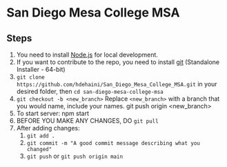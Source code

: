 # San Diego Mesa College MSA

## Steps
1. You need to install [Node.js](https://nodejs.org/en) for local development.
2. If you want to contribute to the repo, you need to install [git](https://git-scm.com/download/win) (Standalone Installer - 64-bit)
3. `git clone https://github.com/hdehaini/San_Diego_Mesa_College_MSA.git` in your desired folder, then `cd san-diego-mesa-college-msa`
4. `git checkout -b <new_branch>` Replace `<new_branch>` with a branch that you would name, include your names.
git push origin <new_branch>
5. To start server: npm start
6. BEFORE YOU MAKE ANY CHANGES, DO `git pull`
7. After adding changes:
   1. `git add .`
   2. `git commit -m "A good commit message describing what you changed"`
   3. `git push` or `git push origin main`
